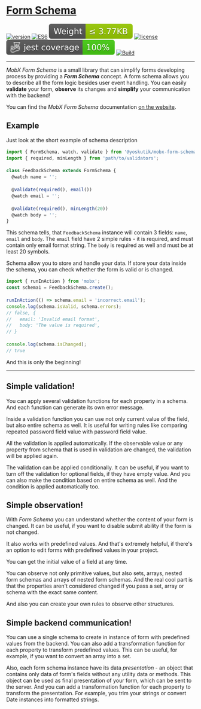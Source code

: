 # [Form Schema](https://yoskutik.github.io/form-schema/)

[![version](https://img.shields.io/npm/v/@yoskutik/mobx-form-schema)](https://www.npmjs.com/package/@yoskutik/mobx-form-schema)
[![ES6](https://img.shields.io/badge/EcmaScript-v.6-blue)](https://github.com/yoskutik/mobx-form-schema)
[![Weight](https://raw.githubusercontent.com/Yoskutik/mobx-form-schema/master/badges/weight.svg)](https://github.com/yoskutik/mobx-form-schema)
[![license](https://img.shields.io/npm/l/@yoskutik/mobx-form-schema)](https://www.npmjs.com/package/@yoskutik/mobx-form-schema)
![Jest coverage](https://raw.githubusercontent.com/Yoskutik/mobx-form-schema/master/badges/coverage-jest%20coverage.svg)
[![Build](https://github.com/Yoskutik/mobx-form-schema/actions/workflows/build.yml/badge.svg)](https://github.com/Yoskutik/mobx-form-schema/actions/workflows/build.yml)

---

_MobX Form Schema_ is a small library that can simplify forms developing
process by providing a **_Form Schema_** concept. A form schema allows you
to describe all the form logic besides user event handling. You can easily
**validate** your form, **observe** its changes and **simplify** your
communication with the backend!

You can find the _MobX Form Schema_ documentation
[on the website](https://yoskutik.github.io/mobx-form-schema/).



## Example


Just look at the short example of schema description

```typescript
import { FormSchema, watch, validate } from '@yoskutik/mobx-form-schema';
import { required, minLength } from 'path/to/validators';

class FeedbackSchema extends FormSchema {
  @watch name = '';

  @validate(required(), email())
  @watch email = '';

  @validate(required(), minLength(20))
  @watch body = '';
}
```

This schema tells, that `FeedbackSchema` instance will contain 3 fields: `name`,
`email` and `body`. The `email` field have 2 simple rules - it is required, and
must contain only email format string. The `body` is required as well and must
be at least 20 symbols.

Schema allow you to store and handle your data. If store your data inside
the schema, you can check whether the form is valid or is changed.

```typescript
import { runInAction } from 'mobx';
const schema1 = FeedbackSchema.create();

runInAction(() => schema.email = 'incorrect.email');
console.log(schema.isValid, schema.errors);
// false, {
//   email: 'Invalid email format',
//   body: 'The value is required',
// }

console.log(schema.isChanged);
// true
```

And this is only the beginning!

---


## Simple validation!

You can apply several validation functions for each property in a schema.
And each function can generate its own error message.

Inside a validation function you can use not only current value of the field,
but also entire schema as well. It is useful for writing rules like
comparing repeated password field value with password field value.

All the validation is applied automatically. If the observable value or
any property from schema that is used in validation are changed, the
validation will be applied again.

The validation can be applied conditionally. It can be useful, if you want
to turn off the validation for optional fields, if they have empty value.
And you can also make the condition based on entire schema as well. And
the condition is applied automatically too.


## Simple observation!

With _Form Schema_ you can understand whether the content of your
form is changed. It can be useful, if you want to disable submit ability
if the form is not changed.

It also works with predefined values. And that's extremely helpful, if
there's an option to edit forms with predefined values in your project.

You can get the initial value of a field at any time.

You can observe not only primitive values, but also sets, arrays, nested
form schemas and arrays of nested form schemas. And the real cool part is
that the properties aren't considered changed if you pass a set, array or
schema with the exact same content.

And also you can create your own rules to observe other structures.


## Simple backend communication!

You can use a single schema to create in instance of form with predefined
values from the backend. You can also add a transformation function for
each property to transform predefined values. This can be useful, for
example, if you want to convert an array into a set.

Also, each form schema instance have its data _presentation_ - an object
that contains only data of form's fields without any utility data or
methods. This object can be used as final presentation of your form, which
can be sent to the server. And you can add a transformation function for
each property to transform the presentation. For example, you trim your
strings or convert Date instances into formatted strings.
